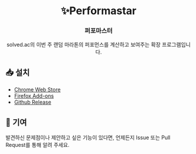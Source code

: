 <div align="center">
  <h1>✨Performastar</h1>
  <h3>퍼포마스터</h3>
  <p>solved.ac의 이번 주 랜덤 마라톤의 퍼포먼스를 계산하고 보여주는 확장 프로그램입니다.</p>
</div>

## 📥 설치

- [Chrome Web Store](https://chromewebstore.google.com/detail/performastar/kainlmcpmmidkhjcfhgeficgjipjfihp)
- [Firefox Add-ons](https://addons.mozilla.org/ko/firefox/addon/performastar/)
- [Github Release](https://github.com/skrewbar/performastar/releases/latest/)

## 🤝 기여

발견하신 문제점이나 제안하고 싶은 기능이 있다면, 언제든지 Issue 또는 Pull Request를 통해 알려 주세요.
